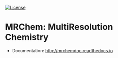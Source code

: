 [![License](https://img.shields.io/badge/license-%20LGPLv3-blue.svg)](../master/LICENSE)


# MRChem: MultiResolution Chemistry

- Documentation: http://mrchemdoc.readthedocs.io
